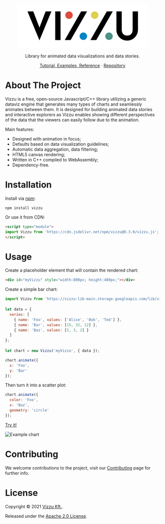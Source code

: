 <p align="center">
  <a href="https://github.com/vizzuhq/vizzu-lib">
    <img src="/docs/images/logo-bg-white.svg" alt="Vizzu" />
  </a>
  <p align="center">Library for animated data visualizations and data stories.</p>
  <p align="center">
    <a href="https://lib.vizzuhq.com/0.3.0/">Tutorial, Examples, Reference</a> 
    · <a href="https://github.com/vizzuhq/vizzu-lib">Repository</a>
  </p>
</p>

# About The Project

Vizzu is a free, open-source Javascript/C++ library utilizing a generic dataviz engine 
that generates many types of charts and seamlessly animates between them. 
It is designed for building animated data stories and interactive explorers 
as Vizzu enables showing different perspectives of the data that the viewers can 
easily follow due to the animation.

Main features:
- Designed with animation in focus; 
- Defaults based on data visualization guidelines;
- Automatic data aggregation, data filtering;
- HTML5 canvas rendering;
- Written in C++ compiled to WebAssembly;
- Dependency-free.

# Installation

Install via [npm](https://www.npmjs.com/package/vizzu):

    npm install vizzu

Or use it from CDN:

```html
<script type="module">
import Vizzu from 'https://cdn.jsdelivr.net/npm/vizzu@0.3.0/vizzu.js';
</script>
```

# Usage

Create a placeholder element that will contain the rendered chart:

```html
<div id="myVizzu" style="width:800px; height:480px;"></div>
```

Create a simple bar chart:

```javascript
import Vizzu from 'https://vizzu-lib-main.storage.googleapis.com/lib/vizzu.js';

let data = {
  series: [
    { name: 'Foo', values: ['Alice', 'Bob', 'Ted'] },
    { name: 'Bar', values: [15, 32, 12] },
    { name: 'Baz', values: [5, 3, 2] }
  ]
};

let chart = new Vizzu('myVizzu', { data });
```

```javascript
chart.animate({
  x: 'Foo',
  y: 'Bar'
});
```

Then turn it into a scatter plot:

```javascript
chart.animate({
  color: 'Foo',
  x: 'Baz', 
  geometry: 'circle' 
});
```
[Try it!](https://jsfiddle.net/VizzuHQ/dk7b86vc/19/)

![Example chart](https://vizzuhq.github.io/vizzu-lib-doc/readme/example.gif)

# Contributing

We welcome contributions to the project, visit our [Contributing](CONTRIBUTING.md) page for further info.

# License

Copyright © 2021 [Vizzu Kft.](https://vizzuhq.com).

Released under the [Apache 2.0 License](LICENSE).
